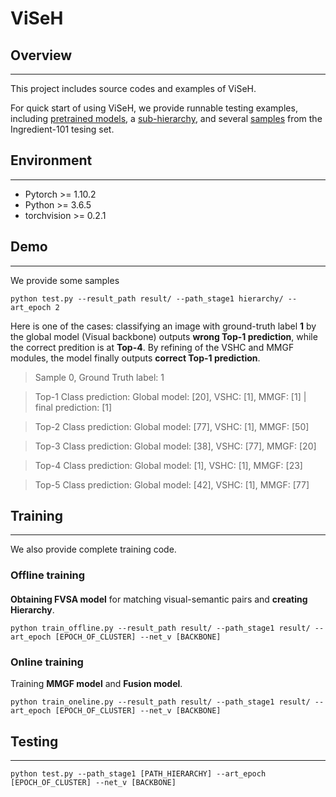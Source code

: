 # ViSeH
## Overview
***
This project includes source codes and examples of ViSeH. 

For quick start of using ViSeH, we provide runnable testing examples, including [pretrained models](./model_save/resnet18), a [sub-hierarchy](./hierarchy), and several [samples](./data_food101_demo) from the Ingredient-101 tesing set.
## Environment
***
* Pytorch >= 1.10.2
* Python >= 3.6.5
* torchvision >= 0.2.1
## Demo
***
We provide some samples

    python test.py --result_path result/ --path_stage1 hierarchy/ --art_epoch 2

Here is one of the cases: classifying an image with ground-truth label **1** by the global model (Visual backbone) outputs **wrong Top-1 prediction**, while the correct predition is at **Top-4**. By refining of the VSHC and MMGF modules, the model finally outputs **correct Top-1 prediction**.

> Sample 0, Ground Truth label: 1

> Top-1 Class prediction: Global model: [20], VSHC: [1], MMGF: [1] | final prediction: [1]

> Top-2 Class prediction: Global model: [77], VSHC: [1], MMGF: [50]

> Top-3 Class prediction: Global model: [38], VSHC: [77], MMGF: [20]

> Top-4 Class prediction: Global model: [1], VSHC: [1], MMGF: [23]

> Top-5 Class prediction: Global model: [42], VSHC: [1], MMGF: [77]


## Training
***
We also provide complete training code.
### Offline training
####
**Obtaining FVSA model** for matching visual-semantic pairs and **creating Hierarchy**.

    python train_offline.py --result_path result/ --path_stage1 result/ --art_epoch [EPOCH_OF_CLUSTER] --net_v [BACKBONE]
### Online training
Training **MMGF model** and **Fusion model**.

    python train_oneline.py --result_path result/ --path_stage1 result/ --art_epoch [EPOCH_OF_CLUSTER] --net_v [BACKBONE]
## Testing
***
    python test.py --path_stage1 [PATH_HIERARCHY] --art_epoch [EPOCH_OF_CLUSTER] --net_v [BACKBONE]
